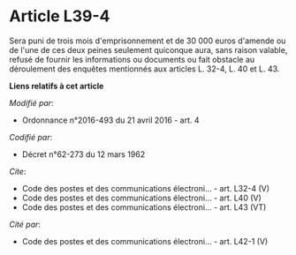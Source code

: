 # Article L39-4

Sera puni de trois mois d'emprisonnement et de 30 000 euros d'amende ou de l'une de ces deux peines seulement quiconque aura,
sans raison valable, refusé de fournir les informations ou documents ou fait obstacle au déroulement des enquêtes mentionnés
aux articles L. 32-4, L. 40 et L. 43.

**Liens relatifs à cet article**

_Modifié par_:

  - Ordonnance n°2016-493 du 21 avril 2016 - art. 4

_Codifié par_:

  - Décret n°62-273 du 12 mars 1962

_Cite_:

  - Code des postes et des communications électroni... - art. L32-4 (V)
  - Code des postes et des communications électroni... - art. L40 (V)
  - Code des postes et des communications électroni... - art. L43 (VT)

_Cité par_:

  - Code des postes et des communications électroni... - art. L42-1 (V)
